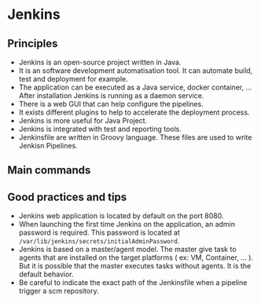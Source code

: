 # Jenkins

## Principles

* Jenkins is an open-source project written in Java.
* It is an software development automatisation tool. It can automate build, test and deployment for example.
* The application can be executed as a Java service, docker container, ... After installation Jenkins is running as a daemon service.
* There is a web GUI that can help configure the pipelines.
* It exists different plugins to help to accelerate the deployment process.
* Jenkins is more useful for Java Project.
* Jenkins is integrated with test and reporting tools.
* Jenkinsfile are written in Groovy language. These files are used to write Jenkisn Pipelines.

## Main commands

## Good practices and tips

* Jenkins web application is located by default on the port 8080.
* When launching the first time Jenkins on the application, an admin password is required. This password is located at `/var/lib/jenkins/secrets/initialAdminPassword`.
* Jenkins is based on a master/agent model. The master give task to agents that are installed on the target platforms ( ex: VM, Container, ... ). But it is possible that the master executes tasks without agents. It is the default behavior.
* Be careful to indicate the exact path of the Jenkinsfile when a pipeline trigger a scm repository.
